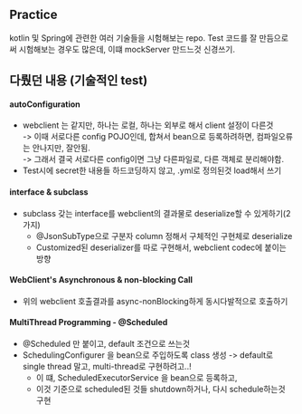 ## Practice
kotlin 및 Spring에 관련한 여러 기술들을 시험해보는 repo. 
Test 코드를 잘 만듬으로써 시험해보는 경우도 많은데, 이떄 mockServer 만드느것 신경쓰기. 

## 다뤘던 내용 (기술적인 test) 
#### autoConfiguration 

* webclient 는 같지만, 하나는 로컬, 하나는 외부로 해서 client 설정이 다른것         
   -> 이때 서로다른 config POJO인데, 합쳐서 bean으로 등록하려하면, 컴파일오류는 안나지만, 잘안됨.          
   -> 그래서 결국 서로다른 config이면 그냥 다른파일로, 다른 객체로 분리해야함. 
* Test시에 secret한 내용들 하드코딩하지 않고, .yml로 정의된것 load해서 쓰기 

#### interface & subclass 
* subclass 갖는 interface를 webclient의 결과물로 deserialize할 수 있게하기(2가지)
    * @JsonSubType으로 구분자 column 정해서 구체적인 구현체로 deserialize
    * Customized된 deserializer를 따로 구현해서, webclient codec에 붙이는 방향

#### WebClient's Asynchronous & non-blocking Call
* 위의 webclient 호출결과를 async-nonBlocking하게 동시다발적으로 호출하기 

#### MultiThread Programming - @Scheduled
* @Scheduled 만 붙이고, default 조건으로 쓰는것 
* SchedulingConfigurer 을 bean으로 주입하도록 class 생성 -> default로 single thread 말고, multi-thread로 구현하려고..! 
	* 이 떄, ScheduledExecutorService 을 bean으로 등록하고, 
	* 이것 기준으로 scheduled된 것들 shutdown하거나, 다시 schedule하는것 구현 
